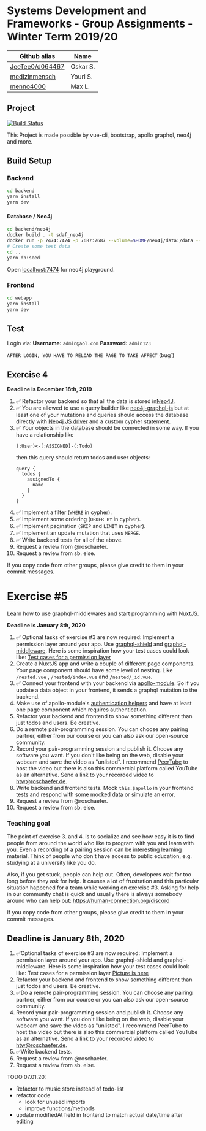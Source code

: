 # Systems Development and Frameworks - Group Assignments - Winter Term 2019/20

| Github alias                                       | Name     |
| -------------------------------------------------- | -------- |
| [JeeTee0/d064467](https://github.com/JeeTee0)      | Oskar S. |
| [medizinmensch](https://github.com/medizinmensch/) | Youri S. |
| [menno4000](https://github.com/menno4000)          | Max L.   |

## Project

[![Build Status](https://travis-ci.com/medizinmensch/Systems-Development-and-Frameworks.svg?branch=setup-travis)](https://travis-ci.com/medizinmensch/Systems-Development-and-Frameworks)

This Project is made possible by vue-cli, bootstrap, apollo graphql, neo4j and more.


## Build Setup

### Backend
```bash
cd backend
yarn install
yarn dev
```

#### Database / Neo4j
```bash
cd backend/neo4j
docker build . -t sdaf_neo4j
docker run -p 7474:7474 -p 7687:7687 --volume=$HOME/neo4j/data:/data --volume=$HOME/neo4j/logs:/logs --env=NEO4J_dbms_memory_pagecache_size=4G --env NEO4J_AUTH=neo4j/wordpass -d --name sdaf_neo4j sdaf_neo4j
# Create some test data
cd ..
yarn db:seed
```

Open [localhost:7474](http://localhost:7474/browser/) for neo4j playground.

### Frontend
```bash
cd webapp
yarn install
yarn dev
```

## Test

Login via:
**Username:** `admin@aol.com`
**Password:** `admin123`

`AFTER LOGIN, YOU HAVE TO RELOAD THE PAGE TO TAKE AFFECT` (bug`)

## Exercise 4
**Deadline is December 18th, 2019**

1. ✅ Refactor your backend so that all the data is stored in[Neo4J](https://neo4j.com/).
2. ✅ You are allowed to use a query builder like [neo4j-graphql-js](https://github.com/neo4j-graphql/neo4j-graphql-js)
   but at least one of your mutations and queries should access the database
   directly with [Neo4j JS driver](https://github.com/neo4j/neo4j-javascript-driver)
   and a custom cypher statement.
3. ✅ Your objects in the database should be connected in some way. If you have a
   relationship like
   ```
   (:User)<-[:ASSIGNED]-(:Todo)
   ```
   then this query should return todos and user objects:
   ```gql
   query {
     todos {
       assignedTo {
         name
       }
     }
   }
   ```
4. ✅ Implement a filter (`WHERE` in cypher).
5. ✅ Implement some ordering (`ORDER BY` in cypher).
6. ✅ Implement pagination (`SKIP` and `LIMIT` in cypher).
7. ✅ Implement an update mutation that uses `MERGE`.
8. ✅ Write backend tests for all of the above.
9. Request a review from @roschaefer.
10. Request a review from sb. else.

If you copy code from other groups, please give credit to them in your commit
messages.


# Exercise \#5

Learn how to use graphql-middlewares and start programming with NuxtJS.

**Deadline is January 8th, 2020**

1. ✅ Optional tasks of exercise #3 are now required: Implement a permission
   layer around your app. Use [graphql-shield](https://github.com/maticzav/graphql-shield)
   and [graphql-middleware](https://github.com/prisma-labs/graphql-middleware).
   Here is some inspiration how your test cases could look like:
   [Test cases for a permission layer](../3/permissions.png)
2. Create a NuxtJS app and write a couple of different page components. Your
   page component should have some level of nesting. Like `/nested.vue` ,
   `/nested/index.vue` and `/nested/_id.vue`. 
3. ✅ Connect your frontend with your backend via [apollo-module](https://github.com/nuxt-community/apollo-module).
   So if you update a data object in your frontend, it sends a graphql mutation
   to the backend.
4. Make use of apollo-module's [authentication helpers](https://github.com/nuxt-community/apollo-module#authentication)
   and have at least one page component which requires authentication.
5. Refactor your backend and frontend to show something different than just
   todos and users. Be creative.
6. Do a remote pair-programming session. You can choose any pairing partner,
   either from our course or you can also ask our open-source community.
7. Record your pair-programming session and publish it. Choose any software you
   want. If you don't like being on the web, disable your webcam and save the
   video as "unlisted". I recommend [PeerTube](https://joinpeertube.org/) to
   host the video but there is also this commercial platform called YouTube as
   an alternative. Send a link to your recorded video to htw@roschaefer.de.
8. Write backend and frontend tests. Mock `this.$apollo` in your frontend tests
   and respond with some mocked data or simulate an error.
9. Request a review from @roschaefer.
10. Request a review from sb. else.

### Teaching goal

The point of exercise 3. and 4. is to socialize and see how easy it is to find
people from around the world who like to program with you and learn with you.
Even a recording of a pairing session can be interesting learning material. 
Think of people who don't have access to public education, e.g. studying at a
university like you do.

Also, if you get stuck, people can help out. Often, developers wait for too long
before they ask for help. It causes a lot of frustration and this particular
situation happened for a team while working on exercise \#3.  Asking for help in
our community chat is quick and usually there is always somebody around who can
help out: https://human-connection.org/discord


If you copy code from other groups, please give credit to them in your commit
messages.



## Deadline is January 8th, 2020

1. ✅Optional tasks of exercise #3 are now required: Implement a permission layer around your app. Use graphql-shield and graphql-middleware. Here is some inspiration how your test cases could look like: Test cases for a permission layer [Picture is here](https://github.com/roschaefer/Systems-Development-and-Frameworks/blob/master/5/README.md)
2. Refactor your backend and frontend to show something different than just todos and users. Be creative.
3. ✅Do a remote pair-programming session. You can choose any pairing partner, either from our course or you can also ask our open-source community.
4. Record your pair-programming session and publish it. Choose any software you want. If you don't like being on the web, disable your webcam and save the video as "unlisted". I recommend PeerTube to host the video but there is also this commercial platform called YouTube as an alternative. Send a link to your recorded video to htw@roschaefer.de.
5. ✅Write backend tests.
6. Request a review from @roschaefer.
7. Request a review from sb. else.


TODO 07.01.20:

- Refactor to music store instead of todo-list
- refactor code
    - look for unused imports
    - improve functions/methods
- update modifiedAt field in frontend to match actual date/time after editing  
